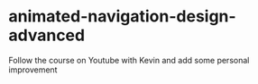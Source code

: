 # animated-navigation-design-advanced
Follow the course on Youtube with Kevin and add some personal improvement 

